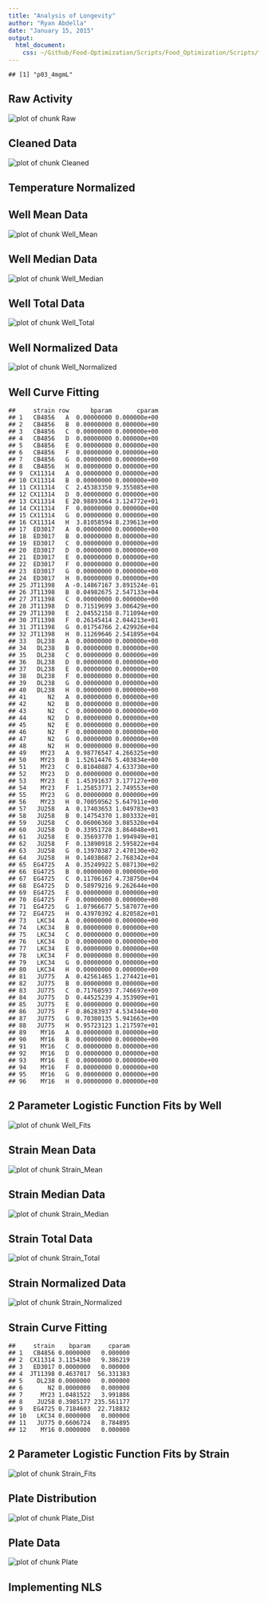 ```yaml
---
title: "Analysis of Longevity"
author: "Ryan Abdella"
date: "January 15, 2015"
output:
  html_document:
    css: ~/Github/Food-Optimization/Scripts/Food_Optimization/Scripts/foghorn_edited.css
---
```




```
## [1] "p03_4mgmL"
```
 
## Raw Activity ##



![plot of chunk Raw](Scripts/../Data/Raw/p03_4mgmL//p03_4mgmL_Raw-1.png) 

## Cleaned Data ##



![plot of chunk Cleaned](Scripts/../Data/Raw/p03_4mgmL//p03_4mgmL_Cleaned-1.png) 

## Temperature Normalized ##





## Well Mean Data ##

![plot of chunk Well_Mean](Scripts/../Data/Raw/p03_4mgmL//p03_4mgmL_Well_Mean-1.png) 

## Well Median Data ##

![plot of chunk Well_Median](Scripts/../Data/Raw/p03_4mgmL//p03_4mgmL_Well_Median-1.png) 

## Well Total Data ##

![plot of chunk Well_Total](Scripts/../Data/Raw/p03_4mgmL//p03_4mgmL_Well_Total-1.png) 

## Well Normalized Data ##



![plot of chunk Well_Normalized](Scripts/../Data/Raw/p03_4mgmL//p03_4mgmL_Well_Normalized-1.png) 

## Well Curve Fitting ##


```
##     strain row      bparam       cparam
## 1   CB4856   A  0.00000000 0.000000e+00
## 2   CB4856   B  0.00000000 0.000000e+00
## 3   CB4856   C  0.00000000 0.000000e+00
## 4   CB4856   D  0.00000000 0.000000e+00
## 5   CB4856   E  0.00000000 0.000000e+00
## 6   CB4856   F  0.00000000 0.000000e+00
## 7   CB4856   G  0.00000000 0.000000e+00
## 8   CB4856   H  0.00000000 0.000000e+00
## 9  CX11314   A  0.00000000 0.000000e+00
## 10 CX11314   B  0.00000000 0.000000e+00
## 11 CX11314   C  2.45383350 9.355085e+00
## 12 CX11314   D  0.00000000 0.000000e+00
## 13 CX11314   E 20.98893064 3.124772e+01
## 14 CX11314   F  0.00000000 0.000000e+00
## 15 CX11314   G  0.00000000 0.000000e+00
## 16 CX11314   H  3.81058594 8.239613e+00
## 17  ED3017   A  0.00000000 0.000000e+00
## 18  ED3017   B  0.00000000 0.000000e+00
## 19  ED3017   C  0.00000000 0.000000e+00
## 20  ED3017   D  0.00000000 0.000000e+00
## 21  ED3017   E  0.00000000 0.000000e+00
## 22  ED3017   F  0.00000000 0.000000e+00
## 23  ED3017   G  0.00000000 0.000000e+00
## 24  ED3017   H  0.00000000 0.000000e+00
## 25 JT11398   A -0.14867167 3.891524e-01
## 26 JT11398   B  0.04982675 2.547133e+04
## 27 JT11398   C  0.00000000 0.000000e+00
## 28 JT11398   D  0.71519699 3.006429e+00
## 29 JT11398   E  2.04552158 8.711094e+00
## 30 JT11398   F  0.26145414 2.044213e+01
## 31 JT11398   G  0.01754766 2.429926e+04
## 32 JT11398   H  0.11269646 2.541895e+04
## 33   DL238   A  0.00000000 0.000000e+00
## 34   DL238   B  0.00000000 0.000000e+00
## 35   DL238   C  0.00000000 0.000000e+00
## 36   DL238   D  0.00000000 0.000000e+00
## 37   DL238   E  0.00000000 0.000000e+00
## 38   DL238   F  0.00000000 0.000000e+00
## 39   DL238   G  0.00000000 0.000000e+00
## 40   DL238   H  0.00000000 0.000000e+00
## 41      N2   A  0.00000000 0.000000e+00
## 42      N2   B  0.00000000 0.000000e+00
## 43      N2   C  0.00000000 0.000000e+00
## 44      N2   D  0.00000000 0.000000e+00
## 45      N2   E  0.00000000 0.000000e+00
## 46      N2   F  0.00000000 0.000000e+00
## 47      N2   G  0.00000000 0.000000e+00
## 48      N2   H  0.00000000 0.000000e+00
## 49    MY23   A  0.98776547 4.266325e+00
## 50    MY23   B  1.52614476 5.403834e+00
## 51    MY23   C  0.81040887 4.633730e+00
## 52    MY23   D  0.00000000 0.000000e+00
## 53    MY23   E  1.45391637 3.177127e+00
## 54    MY23   F  1.25853771 2.749553e+00
## 55    MY23   G  0.00000000 0.000000e+00
## 56    MY23   H  0.70059562 5.647911e+00
## 57   JU258   A  0.17403653 1.049783e+03
## 58   JU258   B  0.14754370 1.803332e+01
## 59   JU258   C  0.06006360 3.085320e+04
## 60   JU258   D  0.33951728 3.864048e+01
## 61   JU258   E  0.35693770 1.994949e+01
## 62   JU258   F  0.13890918 2.595822e+04
## 63   JU258   G  0.13970387 2.470130e+02
## 64   JU258   H  0.14038687 2.768342e+04
## 65  EG4725   A  0.35249922 5.087130e+02
## 66  EG4725   B  0.00000000 0.000000e+00
## 67  EG4725   C  0.11706167 4.738750e+04
## 68  EG4725   D  0.58979216 9.262644e+00
## 69  EG4725   E  0.00000000 0.000000e+00
## 70  EG4725   F  0.00000000 0.000000e+00
## 71  EG4725   G  1.07966677 5.587077e+00
## 72  EG4725   H  0.43970392 4.820582e+01
## 73   LKC34   A  0.00000000 0.000000e+00
## 74   LKC34   B  0.00000000 0.000000e+00
## 75   LKC34   C  0.00000000 0.000000e+00
## 76   LKC34   D  0.00000000 0.000000e+00
## 77   LKC34   E  0.00000000 0.000000e+00
## 78   LKC34   F  0.00000000 0.000000e+00
## 79   LKC34   G  0.00000000 0.000000e+00
## 80   LKC34   H  0.00000000 0.000000e+00
## 81   JU775   A  0.42561465 1.274421e+01
## 82   JU775   B  0.00000000 0.000000e+00
## 83   JU775   C  0.71768593 7.746697e+00
## 84   JU775   D  0.44525239 4.353909e+01
## 85   JU775   E  0.00000000 0.000000e+00
## 86   JU775   F  0.86283937 4.534344e+00
## 87   JU775   G  0.70380135 5.941663e+00
## 88   JU775   H  0.95723123 1.217597e+01
## 89    MY16   A  0.00000000 0.000000e+00
## 90    MY16   B  0.00000000 0.000000e+00
## 91    MY16   C  0.00000000 0.000000e+00
## 92    MY16   D  0.00000000 0.000000e+00
## 93    MY16   E  0.00000000 0.000000e+00
## 94    MY16   F  0.00000000 0.000000e+00
## 95    MY16   G  0.00000000 0.000000e+00
## 96    MY16   H  0.00000000 0.000000e+00
```

## 2 Parameter Logistic Function Fits by Well ##



![plot of chunk Well_Fits](Scripts/../Data/Raw/p03_4mgmL//p03_4mgmL_Well_Fits-1.png) 

## Strain Mean Data ##



![plot of chunk Strain_Mean](Scripts/../Data/Raw/p03_4mgmL//p03_4mgmL_Strain_Mean-1.png) 

## Strain Median Data ##

![plot of chunk Strain_Median](Scripts/../Data/Raw/p03_4mgmL//p03_4mgmL_Strain_Median-1.png) 

## Strain Total Data ##

![plot of chunk Strain_Total](Scripts/../Data/Raw/p03_4mgmL//p03_4mgmL_Strain_Total-1.png) 

## Strain Normalized Data ##



![plot of chunk Strain_Normalized](Scripts/../Data/Raw/p03_4mgmL//p03_4mgmL_Strain_Normalized-1.png) 

## Strain Curve Fitting ##


```
##     strain    bparam     cparam
## 1   CB4856 0.0000000   0.000000
## 2  CX11314 3.1154360   9.386219
## 3   ED3017 0.0000000   0.000000
## 4  JT11398 0.4637017  56.331383
## 5    DL238 0.0000000   0.000000
## 6       N2 0.0000000   0.000000
## 7     MY23 1.0481522   3.991886
## 8    JU258 0.3985177 235.561177
## 9   EG4725 0.7184603  22.718832
## 10   LKC34 0.0000000   0.000000
## 11   JU775 0.6606724   8.784895
## 12    MY16 0.0000000   0.000000
```

## 2 Parameter Logistic Function Fits by Strain ##



![plot of chunk Strain_Fits](Scripts/../Data/Raw/p03_4mgmL//p03_4mgmL_Strain_Fits-1.png) 

## Plate Distribution ##

![plot of chunk Plate_Dist](Scripts/../Data/Raw/p03_4mgmL//p03_4mgmL_Plate_Dist-1.png) 

## Plate Data ##



![plot of chunk Plate](Scripts/../Data/Raw/p03_4mgmL//p03_4mgmL_Plate-1.png) 

## Implementing NLS ##


